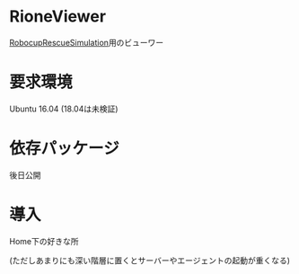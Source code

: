 # RioneViewer
[RobocupRescueSimulation](https://github.com/roborescue)用のビューワー

# 要求環境
  Ubuntu 16.04 (18.04は未検証)

# 依存パッケージ
  後日公開

# 導入
Home下の好きな所

(ただしあまりにも深い階層に置くとサーバーやエージェントの起動が重くなる)
